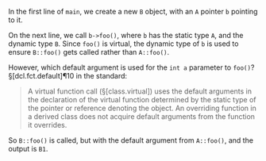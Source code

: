 In the first line of `main`, we create a new `B` object, with an `A` pointer `b` pointing to it.

On the next line, we call `b->foo()`, where `b` has the static type `A`, and the dynamic type `B`. Since `foo()` is virtual, the dynamic type of `b` is used to ensure `B::foo()` gets called rather than `A::foo()`.

However, which default argument is used for the `int a` parameter to `foo()`? §[dcl.fct.default]¶10 in the standard:

> A virtual function call (§[class.virtual]) uses the default arguments in the declaration of the virtual function determined by the static type of the pointer or reference denoting the object. An overriding function in a derived class does not acquire default arguments from the function it overrides.

So `B::foo()` is called, but with the default argument from `A::foo()`, and the output is `B1`.